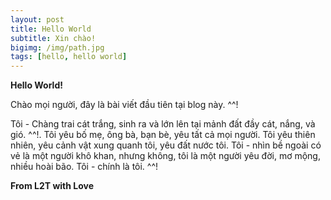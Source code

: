 ```yaml
---
layout: post
title: Hello World
subtitle: Xin chào!
bigimg: /img/path.jpg
tags: [hello, hello world]
---
```


**Hello World!**

Chào mọi người, đây là bài viết đầu tiên tại blog này. ^^!


Tôi - Chàng trai cát trắng, sinh ra và lớn lên tại mảnh đất đầy cát, nắng, và gió. ^^!. Tôi yêu bố mẹ, ông bà, bạn bè, yêu tất cả mọi người. Tôi yêu thiên nhiên, yêu cảnh vật xung quanh tôi, yêu đất nước tôi. Tôi - nhìn bề ngoài có vẻ là một người khô khan, nhưng không, tôi là một người yêu đời, mơ mộng, nhiều hoài bão. Tôi - chính là tôi. ^^!

**From L2T with Love**